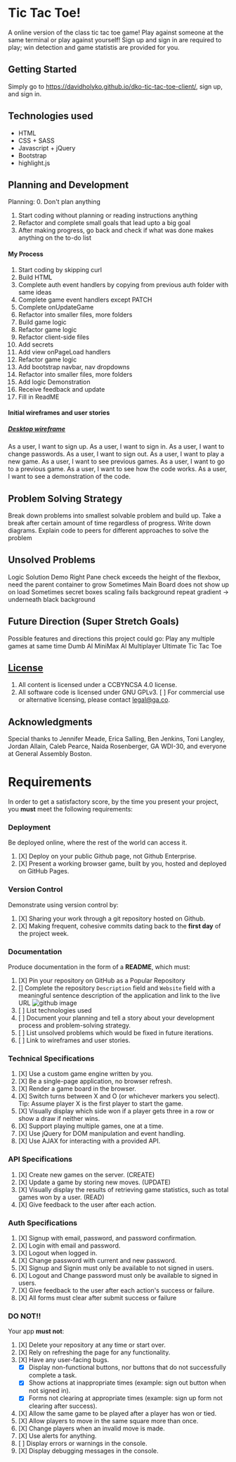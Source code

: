 # Tic Tac Toe!

A online version of the class tic tac toe game! Play against someone at the same terminal or play against yourself! Sign up and sign in are required to play; win detection and game statistis are provided for you.

## Getting Started

Simply go to https://davidholyko.github.io/dko-tic-tac-toe-client/, sign up, and sign in.

## Technologies used

+ HTML
+ CSS + SASS
+ Javascript + jQuery
+ Bootstrap
+ highlight.js

## Planning and Development

Planning:
0. Don't plan anything
1. Start coding without planning or reading instructions anything
2. Refactor and complete small goals that lead upto a big goal
3. After making progress, go back and check if what was done makes anything on the to-do list


#### My Process

1. Start coding by skipping curl
2. Build HTML
2. Complete auth event handlers by copying from previous auth folder with same ideas
3. Complete game event handlers except PATCH
4. Complete onUpdateGame
5. Refactor into smaller files, more folders
6. Build game logic
7. Refactor game logic
8. Refactor client-side files
9. Add secrets
10. Add view onPageLoad handlers
11. Refactor game logic
12. Add bootstrap navbar, nav dropdowns
13. Refactor into smaller files, more folders
14. Add logic Demonstration
15. Receive feedback and update
16. Fill in ReadME

#### Initial wireframes and user stories
##### [Desktop wireframe](https://i.imgur.com/80gDeK5.jpg "Tic Tac Toe - desktop wireframe")

As a user, I want to sign up.
As a user, I want to sign in.
As a user, I want to change passwords.
As a user, I want to sign out.
As a user, I want to play a new game.
As a user, I want to see previous games.
As a user, I want to go to a previous game.
As a user, I want to see how the code works.
As a user, I want to see a demonstration of the code.

## Problem Solving Strategy

Break down problems into smallest solvable problem and build up.
Take a break after certain amount of time regardless of progress.
Write down diagrams.
Explain code to peers for different approaches to solve the problem

## Unsolved Problems

Logic Solution Demo Right Pane check exceeds the height of the flexbox, need the parent container to grow
Sometimes Main Board does not show up on load
Sometimes secret boxes scaling fails
background repeat gradient -> underneath black background

## Future Direction (Super Stretch Goals)

Possible features and directions this project could go:
Play any multiple games at same time
Dumb AI
MiniMax AI
Multiplayer
Ultimate Tic Tac Toe

## [License](LICENSE)

1. All content is licensed under a CC­BY­NC­SA 4.0 license.
1. All software code is licensed under GNU GPLv3. [ ] For commercial use or
    alternative licensing, please contact legal@ga.co.

## Acknowledgments

Special thanks to Jennifer Meade, Erica Salling, Ben Jenkins, Toni Langley, Jordan Allain, Caleb Pearce, Naida Rosenberger, GA WDI-30, and everyone at General Assembly Boston.
























# Requirements

In order to get a satisfactory score, by the time you present your project, you
**must** meet the following requirements:

### Deployment

Be deployed online, where the rest of the world can access it.

1.  [X] Deploy on your public Github page, not Github Enterprise.
1.  [X] Present a working browser game, built by you, hosted and deployed on GitHub Pages.

### Version Control

Demonstrate using version control by:

1.  [X] Sharing your work through a git repository hosted on Github.
1.  [X] Making frequent, cohesive commits dating back to the **first day**
of the project week.

### Documentation

Produce documentation in the form of a **README**, which must:

1.  [X] Pin your repository on GitHub as a Popular Repository
1.  [] Complete the repository `Description` field and `Website` field with a meaningful sentence description of the application and link to the live URL
![github image](https://git.generalassemb.ly/storage/user/3667/files/beae41ae-aaaa-11e7-8867-63958d376a0b)
1.  [ ] List technologies used
1.  [ ] Document your planning and tell a story about your development process and problem-solving strategy.
1.  [ ] List unsolved problems which would be fixed in future iterations.
1.  [ ] Link to wireframes and user stories.

### Technical Specifications

1.  [X] Use a custom game engine written by you.
1.  [X] Be a single-page application, no browser refresh.
1.  [X] Render a game board in the browser.
1.  [X] Switch turns between X and O (or whichever markers you select).  Tip:  Assume player X is the first player to start the game.
1.  [X] Visually display which side won if a player gets three in a row or show a draw if neither wins.
1.  [X] Support playing multiple games, one at a time.
1.  [X] Use jQuery for DOM manipulation and event handling.
1.  [X] Use AJAX for interacting with a provided API.

### API Specifications

1.  [X] Create new games on the server. (CREATE)
1.  [X] Update a game by storing new moves. (UPDATE)
1.  [X] Visually display the results of retrieving game statistics, such as total games won by a user. (READ)
1.  [X] Give feedback to the user after each action.

### Auth Specifications

1.  [X] Signup with email, password, and password confirmation.
1.  [X] Login with email and password.
1.  [X] Logout when logged in.
1.  [X] Change password with current and new password.
1.  [X] Signup and Signin must only be available to not signed in users.
1.  [X] Logout and Change password must only be available to signed in users.
1.  [X] Give feedback to the user after each action's success or failure.
1.  [X] All forms must clear after submit success or failure

### DO NOT!!

Your app **must not**:
1.  [X] Delete your repository at any time or start over.
1.  [X] Rely on refreshing the page for any functionality.
1.  [X] Have any user-facing bugs.
    -  [X] Display non-functional buttons, nor buttons that do not successfully complete a task.
    -  [X] Show actions at inappropriate times (example: sign out button when not signed in).
    -  [X] Forms not clearing at appropriate times (example: sign up form not clearing after success).
1.  [X] Allow the same game to be played after a player has won or tied.
1.  [X] Allow players to move in the same square more than once.
1.  [X] Change players when an invalid move is made.
1.  [X] Use alerts for anything.
1.  [ ] Display errors or warnings in the console.
1.  [X] Display debugging messages in the console.
